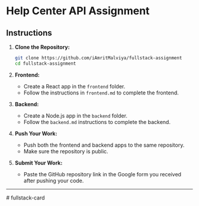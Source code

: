 # Help Center API Assignment

## Instructions

1. **Clone the Repository:**
   ```bash
   git clone https://github.com/iAmritMalviya/fullstack-assignment
   cd fullstack-assignment
   ```

2. **Frontend:**
   - Create a React app in the `frontend` folder.
   - Follow the instructions in `frontend.md` to complete the frontend.

3. **Backend:**
   - Create a Node.js app in the `backend` folder.
   - Follow the `backend.md` instructions to complete the backend.

4. **Push Your Work:**
   - Push both the frontend and backend apps to the same repository.
   - Make sure the repository is public.

5. **Submit Your Work:**
   - Paste the GitHub repository link in the Google form you received after pushing your code.

---

#   f u l l s t a c k - c a r d  
 